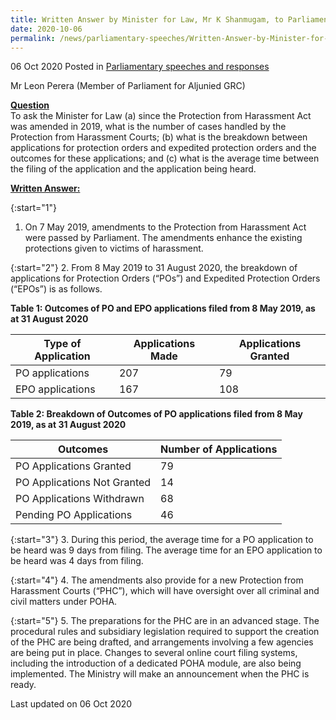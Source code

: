 ```yaml
---
title: Written Answer by Minister for Law, Mr K Shanmugam, to Parliamentary Question on Cases Handled by Protection from Harassment Courts
date: 2020-10-06
permalink: /news/parliamentary-speeches/Written-Answer-by-Minister-for-Law-Mr-K-Shanmugam-to-PQ-on-Cases-Handled-by-Protection-from-Harassment-Courts
---
```


06 Oct 2020 Posted in [Parliamentary speeches and responses](/news/parliamentary-speeches)

Mr Leon Perera (Member of Parliament for Aljunied GRC) 

<b><u>Question</u></b>
<br>To ask the Minister for Law (a) since the Protection from Harassment Act was amended in 2019, what is the number of cases handled by the Protection from Harassment Courts; (b) what is the breakdown between applications for protection orders and expedited protection orders and the outcomes for these applications; and (c) what is the average time between the filing of the application and the application being heard. 


**<b><u>Written Answer:</u></b>**  

{:start="1"}
1. On 7 May 2019, amendments to the Protection from Harassment Act were passed by Parliament. The amendments enhance the existing protections given to victims of harassment. 

{:start="2"}
2.	From 8 May 2019 to 31 August 2020, the breakdown of applications for Protection Orders (“POs”) and Expedited Protection Orders (“EPOs”) is as follows. 

<b>Table 1: Outcomes of PO and EPO applications filed from 8 May 2019, as at 31 August 2020</b>

| **Type of Application** | **Applications Made** | **Applications Granted** |
|--|--|--|
|PO applications|207|79|
|EPO applications|167|108|

<b>Table 2: Breakdown of Outcomes of PO applications filed from 8 May 2019, as at 31 August 2020</b>

| **Outcomes** | **Number of Applications** |
|--|--|
|PO Applications Granted|79|
|PO Applications Not Granted|14|
|PO Applications Withdrawn|68|
|Pending PO Applications|46|

{:start="3"}
3. During this period, the average time for a PO application to be heard was 9 days from filing. The average time for an EPO application to be heard was 4 days from filing.

{:start="4"}
4. The amendments also provide for a new Protection from Harassment Courts (“PHC”), which will have oversight over all criminal and civil matters under POHA. 

{:start="5"}
5. The preparations for the PHC are in an advanced stage. The procedural rules and subsidiary legislation required to support the creation of the PHC are being drafted, and arrangements involving a few agencies are being put in place. Changes to several online court filing systems, including the introduction of a dedicated POHA module, are also being implemented. The Ministry will make an announcement when the PHC is ready. 


<p class="right-side-updated">Last updated on 06 Oct 2020</p>
